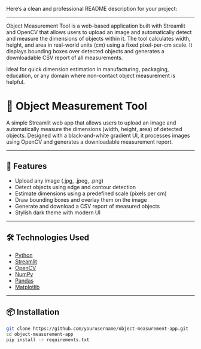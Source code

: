 Here’s a clean and professional README description for your project:

---

Object Measurement Tool is a web-based application built with Streamlit and OpenCV that allows users to upload an image and automatically detect and measure the dimensions of objects within it. The tool calculates width, height, and area in real-world units (cm) using a fixed pixel-per-cm scale. It displays bounding boxes over detected objects and generates a downloadable CSV report of all measurements.

Ideal for quick dimension estimation in manufacturing, packaging, education, or any domain where non-contact object measurement is helpful.
# 📏 Object Measurement Tool

A simple Streamlit web app that allows users to upload an image and automatically measure the dimensions (width, height, area) of detected objects. Designed with a black-and-white gradient UI, it processes images using OpenCV and generates a downloadable measurement report.

---

## 🚀 Features

- Upload any image (.jpg, .jpeg, .png)
- Detect objects using edge and contour detection
- Estimate dimensions using a predefined scale (pixels per cm)
- Draw bounding boxes and overlay them on the image
- Generate and download a CSV report of measured objects
- Stylish dark theme with modern UI

---

## 🛠️ Technologies Used

- [Python](https://www.python.org/)
- [Streamlit](https://streamlit.io/)
- [OpenCV](https://opencv.org/)
- [NumPy](https://numpy.org/)
- [Pandas](https://pandas.pydata.org/)
- [Matplotlib](https://matplotlib.org/)

---

## 📦 Installation

```bash
git clone https://github.com/yourusername/object-measurement-app.git
cd object-measurement-app
pip install -r requirements.txt
